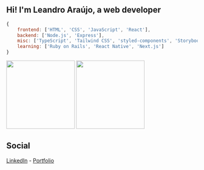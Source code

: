 ## Hi! I'm Leandro Araújo, a web developer

```Javascript
{
    frontend: ['HTML', 'CSS', 'JavaScript', 'React'],
    backend: ['Node.js', 'Express'],
    misc: ['TypeScript', 'Tailwind CSS', 'styled-components', 'Storybook', 'Redux', 'GraphQL', 'Docker'],
    learning: ['Ruby on Rails', 'React Native', 'Next.js']
}
```

<div>
    <img height="180em" src="https://github-readme-stats.vercel.app/api?username=redfire314&show_icons=true&theme=react&include_all_commits=true&count_private=true" />
    <img height="180em" src="https://github-readme-stats.vercel.app/api/top-langs/?username=redfire314&langs_count=3&theme=react" />
</div>

## Social
<a href="https://www.linkedin.com/in/leandroaraujowm/" target="_blank">LinkedIn</a> - <a href="https://redfire314.github.io/" target="_blank">Portfolio</a>
